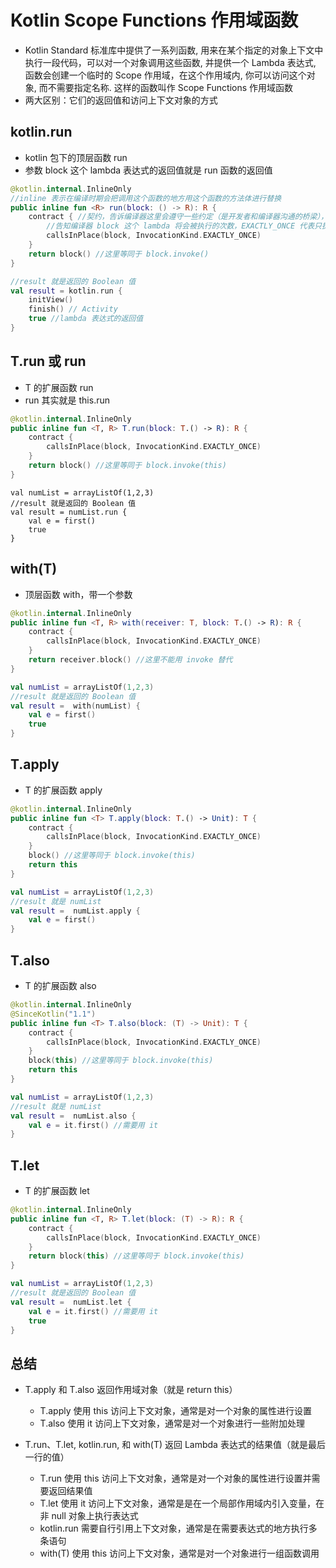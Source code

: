 # Kotlin Scope Functions 作用域函数
- Kotlin Standard 标准库中提供了一系列函数, 用来在某个指定的对象上下文中执行一段代码，可以对一个对象调用这些函数, 并提供一个 Lambda 表达式, 函数会创建一个临时的 Scope 作用域，在这个作用域内, 你可以访问这个对象, 而不需要指定名称. 这样的函数叫作 Scope Functions 作用域函数
- 两大区别：它们的返回值和访问上下文对象的方式


## kotlin.run
- kotlin 包下的顶层函数 run
- 参数 block 这个 lambda 表达式的返回值就是 run 函数的返回值
```kotlin
@kotlin.internal.InlineOnly
//inline 表示在编译时期会把调用这个函数的地方用这个函数的方法体进行替换
public inline fun <R> run(block: () -> R): R {
    contract { //契约，告诉编译器这里会遵守一些约定（是开发者和编译器沟通的桥梁），帮助编译器更好的分析代码
        //告知编译器 block 这个 lambda 将会被执行的次数，EXACTLY_ONCE 代表只执行一次，AT_MOST_ONCE 代表至多一次，AT_LEAST_ONCE 代表至少一次，默认 UNKNOWN 未知
        callsInPlace(block, InvocationKind.EXACTLY_ONCE)
    }
    return block() //这里等同于 block.invoke()
}
```

```kotlin
//result 就是返回的 Boolean 值
val result = kotlin.run {
    initView()
    finish() // Activity
    true //lambda 表达式的返回值
}
```



## T.run 或 run
- T 的扩展函数 run
- run 其实就是 this.run

```kotlin
@kotlin.internal.InlineOnly
public inline fun <T, R> T.run(block: T.() -> R): R {
    contract {
        callsInPlace(block, InvocationKind.EXACTLY_ONCE)
    }
    return block() //这里等同于 block.invoke(this)
}
```

```
val numList = arrayListOf(1,2,3)
//result 就是返回的 Boolean 值
val result = numList.run {
    val e = first()
    true
}
```


## with(T)
- 顶层函数 with，带一个参数
```kotlin
@kotlin.internal.InlineOnly
public inline fun <T, R> with(receiver: T, block: T.() -> R): R {
    contract {
        callsInPlace(block, InvocationKind.EXACTLY_ONCE)
    }
    return receiver.block() //这里不能用 invoke 替代
}
```

```kotlin
val numList = arrayListOf(1,2,3)
//result 就是返回的 Boolean 值
val result =  with(numList) {
    val e = first()
    true
}
```

## T.apply
- T 的扩展函数 apply
```kotlin
@kotlin.internal.InlineOnly
public inline fun <T> T.apply(block: T.() -> Unit): T {
    contract {
        callsInPlace(block, InvocationKind.EXACTLY_ONCE)
    }
    block() //这里等同于 block.invoke(this)
    return this
}
```

```kotlin
val numList = arrayListOf(1,2,3)
//result 就是 numList
val result =  numList.apply {
    val e = first()
}
```

## T.also
- T 的扩展函数 also
```kotlin
@kotlin.internal.InlineOnly
@SinceKotlin("1.1")
public inline fun <T> T.also(block: (T) -> Unit): T {
    contract {
        callsInPlace(block, InvocationKind.EXACTLY_ONCE)
    }
    block(this) //这里等同于 block.invoke(this)
    return this
}
```

```kotlin
val numList = arrayListOf(1,2,3)
//result 就是 numList
val result =  numList.also {
    val e = it.first() //需要用 it
}
```

## T.let
- T 的扩展函数 let
```kotlin
@kotlin.internal.InlineOnly
public inline fun <T, R> T.let(block: (T) -> R): R {
    contract {
        callsInPlace(block, InvocationKind.EXACTLY_ONCE)
    }
    return block(this) //这里等同于 block.invoke(this)
}
```

```kotlin
val numList = arrayListOf(1,2,3)
//result 就是返回的 Boolean 值
val result =  numList.let {
    val e = it.first() //需要用 it
    true
}
```

## 总结
- T.apply 和 T.also 返回作用域对象（就是 return this）
    - T.apply 使用 this 访问上下文对象，通常是对一个对象的属性进行设置
    - T.also 使用 it 访问上下文对象，通常是对一个对象进行一些附加处理

- T.run、T.let, kotlin.run, 和 with(T) 返回 Lambda 表达式的结果值（就是最后一行的值）
    - T.run 使用 this 访问上下文对象，通常是对一个对象的属性进行设置并需要返回结果值
    - T.let 使用 it 访问上下文对象，通常是是在一个局部作用域内引入变量，在非 null 对象上执行表达式
    - kotlin.run 需要自行引用上下文对象，通常是在需要表达式的地方执行多条语句
    - with(T) 使用 this 访问上下文对象，通常是对一个对象进行一组函数调用
